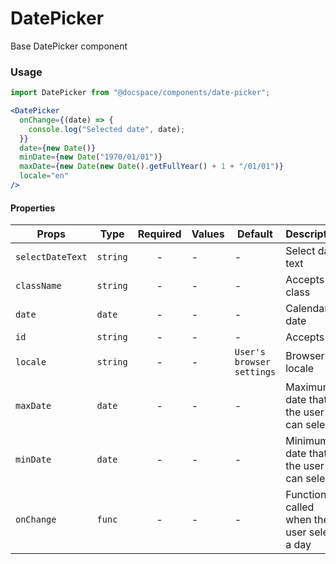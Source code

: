 # DatePicker

Base DatePicker component

### Usage

```js
import DatePicker from "@docspace/components/date-picker";
```

```jsx
<DatePicker
  onChange={(date) => {
    console.log("Selected date", date);
  }}
  date={new Date()}
  minDate={new Date("1970/01/01")}
  maxDate={new Date(new Date().getFullYear() + 1 + "/01/01")}
  locale="en"
/>
```

#### Properties

| Props            | Type     | Required | Values | Default                   | Description                                |
| ---------------- | -------- | :------: | ------ | ------------------------- | ------------------------------------------ |
| `selectDateText` | `string` |    -     | -      | -                         | Select date text                           |
| `className`      | `string` |    -     | -      | -                         | Accepts class                              |
| `date`           | `date`   |    -     | -      | -                         | Calendar date                              |
| `id`             | `string` |    -     | -      | -                         | Accepts id                                 |
| `locale`         | `string` |    -     | -      | `User's browser settings` | Browser locale                             |
| `maxDate`        | `date`   |    -     | -      | -                         | Maximum date that the user can select.     |
| `minDate`        | `date`   |    -     | -      | -                         | Minimum date that the user can select.     |
| `onChange`       | `func`   |    -     | -      | -                         | Function called when the user select a day |
